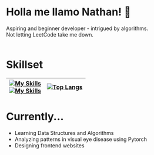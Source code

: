 # Holla me llamo Nathan! 👋 <br>
Aspiring and beginner developer - intrigued by algorithms. <br>
Not letting LeetCode take me down. <br>
<br>
# Skillset

| [![My Skills](https://skillicons.dev/icons?i=js,html,css,ts,py,java)](https://skillicons.dev) <br> [![My Skills](https://skillicons.dev/icons?i=vscode,windows,linux,lua,robloxstudio)](https://skillicons.dev)| [![Top Langs](https://github-readme-stats.vercel.app/api/top-langs/?username=CvmuloSky&layout=compact&theme=gotham)](https://github.com/anuraghazra/github-readme-stats)|
| ----------- | ------------- |

# Currently...

- Learning Data Structures and Algorithms
- Analyzing patterns in visual eye disease using Pytorch
- Designing frontend websites
